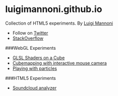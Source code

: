 luigimannoni.github.io
======================

Collection of HTML5 experiments.
By [Luigi Mannoni](http://www.luigimannoni.com)

* Follow on [Twitter](https://twitter.com/mashermack)
* [StackOverflow](http://stackoverflow.com/users/1774938/mack)

###WebGL Experiments
* [GLSL Shaders on a Cube](http://luigimannoni.github.io/experiments/cubeshaders-webgl/)
* [Cubemapping with interactive mouse camera](http://luigimannoni.github.io/experiments/cubemouse-webgl/)
* [Playing with particles](http://luigimannoni.github.io/experiments/spiral-webgl/)

###HTML5 Experiments
* [Soundcloud analyzer](http://luigimannoni.github.io/experiments/soundanalyzer-css3/)